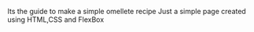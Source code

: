 Its the guide to make a simple omellete recipe 
Just a simple page created using HTML,CSS and FlexBox
